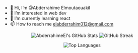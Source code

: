 - 👋 Hi, I’m @Abderrahime Elmoutaouakil
- 👀 I’m interested in web dev
- 🌱 I’m currently learning react
- 📫 How to reach me   elabderrahim012@gmail.com


<p align="center">
  <img src="https://github-readme-stats.vercel.app/api?username=AbderrahimeEl&show_icons=true&theme=radical" alt="AbderrahimeEl's GitHub Stats" />
    <img src="https://github-readme-streak-stats.herokuapp.com/?user=AbderrahimeEl&theme=radical" alt="GitHub Streak" />
</p>
<p align="center">
  <img src="https://github-readme-stats.vercel.app/api/top-langs/?username=AbderrahimeEl&layout=compact&theme=radical&custom_title=Top%20Languages&card_width=400" alt="Top Languages" />
</p>



<!---
AbderrahimeEl/AbderrahimeEl is a ✨ special ✨ repository because its `README.md` (this file) appears on your GitHub profile.
You can click the Preview link to take a look at your changes.
--->
